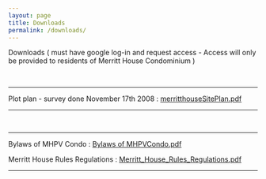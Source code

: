 ```yaml
---
layout: page
title: Downloads
permalink: /downloads/
---
```



<p>Downloads ( must have google log-in and request access - Access will only be provided to residents of Merritt House Condominium )</p>
<br>
<hr>
Plot plan - survey done November 17th 2008 : 
	<a href="https://drive.google.com/file/d/1t45DL1FopYxRsHJDIbwkYTdxyFXAW3KG/view?usp=sharing">merritthouseSitePlan.pdf</a>
<hr>

<br>

<hr>
Bylaws of MHPV Condo  : 
	<a href="https://drive.google.com/file/d/18as2LV-m3d9m8Y6i9J3FJGcempwQdYvQ/view?usp=sharing">Bylaws of MHPVCondo.pdf</a>
	<br>
	
Merritt House Rules Regulations : 
<a href="https://drive.google.com/file/d/1XmUvGLXyRZUH7qrozJWqAmRKKuQxwsI4/view?usp=sharing">Merritt_House_Rules_Regulations.pdf</a>

<hr>















